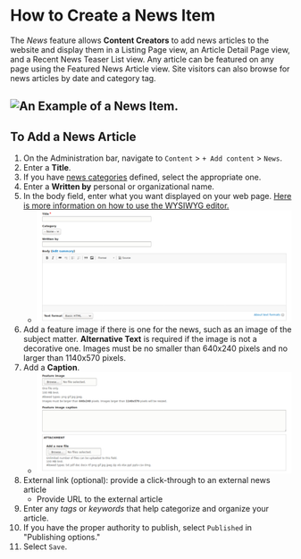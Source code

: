 # How to Create a News Item
The *News* feature allows **Content Creators** to add news articles to the website and display them in a Listing Page view, an Article Detail Page view, and a Recent News Teaser List view. Any article can be featured on any page using the Featured News Article view. Site visitors can also browse for news articles by date and category tag.

![An Example of a News Item.](../images/neex.png)
---

## To Add a News Article
1. On the Administration bar, navigate to `Content` > `+ Add content` > `News`.
3. Enter a **Title**.
4. If you have [news categories](../taxonomies.md) defined, select the appropriate one.
5. Enter a **Written by** personal or organizational name.
6. In the body field, enter what you want displayed on your web page. [Here is more information on how to use the WYSIWYG editor.](/wysiwyg-editor.md)
    * ![Example of Written by and Body fields](../images/news_D8_writeUI.png)
7. Add a feature image if there is one for the news, such as an image of the subject matter. **Alternative Text** is required if the image is not a decorative one. Images must be no smaller than 640x240 pixels and no larger than 1140x570 pixels.
8. Add a **Caption**.
    * ![Example of Featured Image option](../images/news_D8_featureImageUI.png)
9. External link (optional): provide a click-through to an external news article
   - Provide URL to the external article
10. Enter any *tags* or *keywords* that help categorize and organize your article.
11. If you have the proper authority to publish, select `Published` in "Publishing options."
12. Select `Save`.
